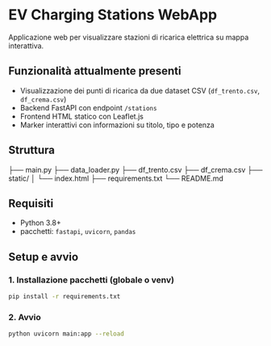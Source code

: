 # EV Charging Stations WebApp

Applicazione web per visualizzare stazioni di ricarica elettrica su mappa interattiva.

## Funzionalità attualmente presenti

- Visualizzazione dei punti di ricarica da due dataset CSV (`df_trento.csv`, `df_crema.csv`)
- Backend FastAPI con endpoint `/stations`
- Frontend HTML statico con Leaflet.js
- Marker interattivi con informazioni su titolo, tipo e potenza

## Struttura

├── main.py
├── data_loader.py
├── df_trento.csv
├── df_crema.csv
├── static/
│ └── index.html
├── requirements.txt
└── README.md


## Requisiti

- Python 3.8+
- pacchetti: `fastapi`, `uvicorn`, `pandas`

## Setup e avvio

### 1. Installazione pacchetti (globale o venv)

```bash
pip install -r requirements.txt
```

### 2. Avvio
```bash
python uvicorn main:app --reload
```